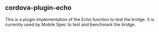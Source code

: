 cordova-plugin-echo
------------------------

This is a plugin implementation of the Echo function to test the bridge. It is currently used by Mobile Spec to test and benchmark the bridge.

